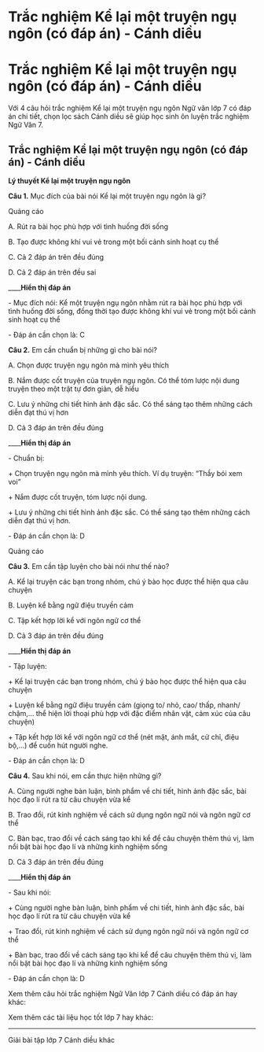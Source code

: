 # Trắc nghiệm Kể lại một truyện ngụ ngôn (có đáp án) - Cánh diều

# Trắc nghiệm Kể lại một truyện ngụ ngôn (có đáp án) - Cánh diều

Với 4 câu hỏi trắc nghiệm Kể lại một truyện ngụ ngôn Ngữ văn lớp 7 có đáp án chi tiết, chọn lọc sách Cánh diều sẽ giúp học sinh ôn luyện trắc nghiệm Ngữ Văn 7.

## Trắc nghiệm Kể lại một truyện ngụ ngôn (có đáp án) - Cánh diều

**Lý thuyết Kể lại một truyện ngụ ngôn**

**Câu 1.** Mục đích của bài nói Kể lại một truyện ngụ ngôn là gì?

Quảng cáo

A. Rút ra bài học phù hợp với tình huống đời sống

B. Tạo được không khí vui vẻ trong một bối cảnh sinh hoạt cụ thể

C. Cả 2 đáp án trên đều đúng

D. Cả 2 đáp án trên đều sai

____**Hiển thị đáp án**

\- Mục đích nói: Kể một truyện ngụ ngôn nhằm rút ra bài học phù hợp với tình huống đời sống, đồng thời tạo được không khí vui vẻ trong một bối cảnh sinh hoạt cụ thể

\- Đáp án cần chọn là: C

**Câu 2.** Em cần chuẩn bị những gì cho bài nói?

A. Chọn được truyện ngụ ngôn mà mình yêu thích

B. Nắm được cốt truyện của truyện ngụ ngôn. Có thể tóm lược nội dung truyện theo một trật tự đơn giản, dễ hiểu

C. Lưu ý những chi tiết hình ảnh đặc sắc. Có thể sáng tạo thêm những cách diễn đạt thú vị hơn

D. Cả 3 đáp án trên đều đúng

____**Hiển thị đáp án**

\- Chuẩn bị:

\+ Chọn truyện ngụ ngôn mà mình yêu thích. Ví dụ truyện: “Thầy bói xem voi” 

\+ Nắm được cốt truyện, tóm lược nội dung. 

\+ Lưu ý những chi tiết hình ảnh đặc sắc. Có thể sáng tạo thêm những cách diễn đạt thú vị hơn. 

\- Đáp án cần chọn là: D

Quảng cáo

**Câu 3.** Em cần tập luyện cho bài nói như thế nào?

A. Kể lại truyện các bạn trong nhóm, chú ý bào học được thể hiện qua câu chuyện

B. Luyện kể bằng ngữ điệu truyền cảm

C. Tập kết hợp lời kể với ngôn ngữ cơ thể

D. Cả 3 đáp án trên đều đúng

____**Hiển thị đáp án**

\- Tập luyện:

\+ Kể lại truyện các bạn trong nhóm, chú ý bào học được thể hiện qua câu chuyện

\+ Luyện kể bằng ngữ điệu truyền cảm (giọng to/ nhỏ, cao/ thấp, nhanh/ chậm,… thể hiện lời thoại phù hợp với đặc điểm nhân vật, cảm xúc của câu chuyện)

\+ Tập kết hợp lời kể với ngôn ngữ cơ thể (nét mặt, ánh mắt, cử chỉ, điệu bộ,…) để cuốn hút người nghe.

\- Đáp án cần chọn là: D

**Câu 4.** Sau khi nói, em cần thực hiện những gì?

A. Cùng người nghe bàn luận, bình phẩm về chi tiết, hình ảnh đặc sắc, bài học đạo lí rút ra từ câu chuyện vừa kể

B. Trao đổi, rút kinh nghiệm về cách sử dụng ngôn ngữ nói và ngôn ngữ cơ thể

C. Bàn bạc, trao đổi về cách sáng tạo khi kể để câu chuyện thêm thú vị, làm nổi bật bài học đạo lí và những kinh nghiệm sống

D. Cả 3 đáp án trên đều đúng

____**Hiển thị đáp án**

\- Sau khi nói:

\+ Cùng người nghe bàn luận, bình phẩm về chi tiết, hình ảnh đặc sắc, bài học đạo lí rút ra từ câu chuyện vừa kể

\+ Trao đổi, rút kinh nghiệm về cách sử dụng ngôn ngữ nói và ngôn ngữ cơ thể

\+ Bàn bạc, trao đổi về cách sáng tạo khi kể để câu chuyện thêm thú vị, làm nổi bật bài học đạo lí và những kinh nghiệm sống

\- Đáp án cần chọn là: D

Xem thêm câu hỏi trắc nghiệm Ngữ Văn lớp 7 Cánh diều có đáp án hay khác:

Xem thêm các tài liệu học tốt lớp 7 hay khác:

* * *

Giải bài tập lớp 7 Cánh diều khác
